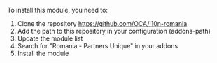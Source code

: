 To install this module, you need to:

1.  Clone the repository <https://github.com/OCA/l10n-romania>
2.  Add the path to this repository in your configuration (addons-path)
3.  Update the module list
4.  Search for "Romania - Partners Unique" in your addons
5.  Install the module
